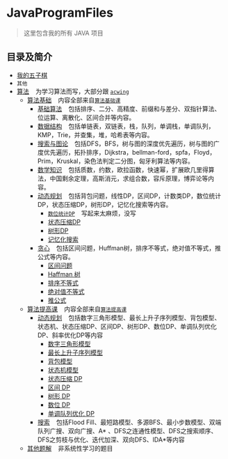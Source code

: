 # JavaProgramFiles

> 这里包含我的所有 JAVA 项目

## 目录及简介

- [我的五子棋](src/BackgammonProgram)
- `其他`
- [算法](src/Algorithm) &#x2002; 为学习算法而写，大部分跟 [`acwing`](https://www.acwing.com/)
    - [算法基础](src/Algorithm/Basic) &#x2002;
      内容全部来自[`算法基础课`](https://www.acwing.com/activity/content/11/)
        - [基础算法](src/Algorithm/Basic/BasicAlgorithms) &#x2002;
          包括排序、二分、高精度、前缀和与差分、双指针算法、位运算、离散化、区间合并等内容。
        - [数据结构](src/Algorithm/Basic/DataStructure) &#x2002;
          包括单链表，双链表，栈，队列，单调栈，单调队列，KMP，Trie，并查集，堆，哈希表等内容。
        - [搜索与图论](src/Algorithm/Basic/SearchAndGraphTheory) &#x2002;
          包括DFS，BFS，树与图的深度优先遍历，树与图的广度优先遍历，拓扑排序，Dijkstra，bellman-ford，spfa，Floyd，Prim，Kruskal，染色法判定二分图，匈牙利算法等内容。
        - [数学知识](src/Algorithm/Basic/MathematicalKnowledge) &#x2002;
          包括质数，约数，欧拉函数，快速幂，扩展欧几里得算法，中国剩余定理，高斯消元，求组合数，容斥原理，博弈论等内容。
        - [动态规划](src/Algorithm/Basic/DynamicProgramming) &#x2002;
          包括背包问题，线性DP，区间DP，计数类DP，数位统计DP，状态压缩DP，树形DP，记忆化搜索等内容。
            - [`数位统计DP`](https://www.acwing.com/activity/content/problem/content/1009/) &#x2002; 写起来太麻烦，没写
            - [状态压缩DP](src/Algorithm/Basic/DynamicProgramming/StateCompressedDP.java)
            - [树形DP](src/Algorithm/Basic/DynamicProgramming/TreeDP.java)
            - [记忆化搜索](src/Algorithm/Basic/DynamicProgramming/MemorySearch.java)
        - [贪心](src/Algorithm/Basic/Greed) &#x2002; 包括区间问题，Huffman树，排序不等式，绝对值不等式，推公式等内容。
            - [区间问题](src/Algorithm/Basic/Greed/IntervalProblem.java)
            - [Haffman 树](src/Algorithm/Basic/Greed/HuffmanTree.java)
            - [排序不等式](src/Algorithm/Basic/Greed/OrderingInequality.java)
            - [绝对值不等式](src/Algorithm/Basic/Greed/AbsoluteValueInequality.java)
            - [推公式](src/Algorithm/Basic/Greed/PushFormula.java)
    - [算法提高课](src/Algorithm/Improve) &#x2002;
      内容全部来自[`算法提高课`](https://www.acwing.com/activity/content/16/)
        - [动态规划](src/Algorithm/Improve/DynamicProgramming) &#x2002;
          包括数字三角形模型、最长上升子序列模型、背包模型、状态机、状态压缩DP、区间DP、树形DP、数位DP、单调队列优化DP、斜率优化DP等内容
            - [数字三角形模型](src/Algorithm/Improve/DynamicProgramming/DigitalTriangleModel.java)
            - [最长上升子序列模型](src/Algorithm/Improve/DynamicProgramming/LongestAscendingSubsequence.java)
            - [背包模型](src/Algorithm/Improve/DynamicProgramming/BackpackModel.java)
            - [状态机模型](src/Algorithm/Improve/DynamicProgramming/StateMachineModel.java)
            - [状态压缩 DP](src/Algorithm/Improve/DynamicProgramming/StateCompressionDP.java)
          - [区间 DP](src/Algorithm/Improve/DynamicProgramming/IntervalDP.java)
          - [树形 DP](src/Algorithm/Improve/DynamicProgramming/TreeDP.java)
          - [数位 DP](src/Algorithm/Improve/DynamicProgramming/DigitalDP.java)
          - [单调队列优化 DP](src/Algorithm/Improve/DynamicProgramming/MonotonicQueueOptimizingDP.java)
        - [搜索](src/Algorithm/Improve/Search) &#x2002; 包括Flood
          Fill、最短路模型、多源BFS、最小步数模型、双端队列广搜、双向广搜、A*
          、DFS之连通性模型、DFS之搜索顺序、DFS之剪枝与优化、迭代加深、双向DFS、IDA*等内容
    - [其他题解](src/Algorithm/Other) &#x2002; 非系统性学习的题目
